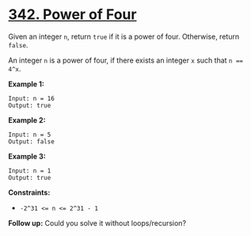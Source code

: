 # [342. Power of Four](https://leetcode.com/problems/power-of-four/)

Given an integer `n`, return `true` if it is a power of four. Otherwise, return `false`.

An integer `n` is a power of four, if there exists an integer `x` such that `n == 4^x`.

**Example 1:** 

```
Input: n = 16
Output: true
```

**Example 2:** 

```
Input: n = 5
Output: false
```

**Example 3:** 

```
Input: n = 1
Output: true
```

**Constraints:** 

- `-2^31 <= n <= 2^31 - 1`

**Follow up:**  Could you solve it without loops/recursion?
